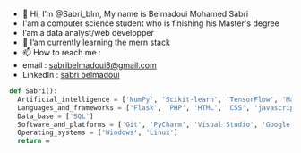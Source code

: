 - 👋 Hi, I’m @Sabri_blm, My name is Belmadoui Mohamed Sabri
- I'am a computer science student who is finishing his Master's degree
- I’am a data analyst/web developper 
- 🌱 I’am currently learning the mern stack
- 📫 How to reach me :
- email : sabribelmadoui8@gmail.com
- LinkedIn : <a href="https://www.linkedin.com/in/sabri-belmadoui-1b5210206/">sabri belmadoui</a>

```python
def Sabri():
  Artificial_intelligence = ['NumPy', 'Scikit‑learn', 'TensorFlow', 'Matplotlib', 'Pandas', 'Pytorch', 'Yolo']
  Languages_and_frameworks = ['Flask', 'PHP', 'HTML', 'CSS', 'javascript', 'java', 'C', 'JEE', 'dash']
  Data_base = ['SQL']
  Software_and_platforms = ['Git', 'PyCharm', 'Visual Studio', 'Google Colab', 'Anaconda', 'Android Studio', 'overleaf (latex)', 'Figma', 'Wordpress']
  Operating_systems = ['Windows', 'Linux']
  return ∞
```

<!---
tchikyy/tchikyy is a ✨ special ✨ repository because its `README.md` (this file) appears on your GitHub profile.
You can click the Preview link to take a look at your changes.
--->

